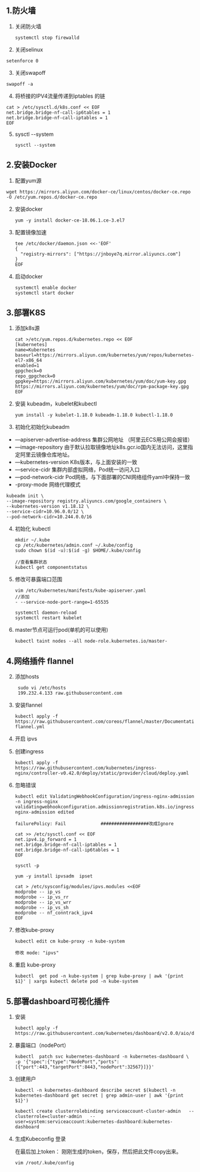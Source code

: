 ## 1.防火墙

1. 关闭防火墙

   ```
   systemctl stop firewalld
   ```

2.  关闭selinux 

   ```
   setenforce 0
   ```

3.  关闭swapoff 

   ```
   swapoff -a   
   ```

4.  将桥接的IPV4流量传递到iptables 的链 

   ```
   cat > /etc/sysctl.d/k8s.conf << EOF
   net.bridge.bridge-nf-call-ip6tables = 1
   net.bridge.bridge-nf-call-iptables = 1
   EOF
   ```

5. sysctl --system

   ```
   sysctl --system
   ```



## 2.安装Docker

1.  配置yum源 

   ```
   wget https://mirrors.aliyun.com/docker-ce/linux/centos/docker-ce.repo -O /etc/yum.repos.d/docker-ce.repo
   ```

2. 安装docker

   ```
   yum -y install docker-ce-18.06.1.ce-3.el7
   ```

3. 配置镜像加速

   ```
   tee /etc/docker/daemon.json <<-'EOF'
   {
     "registry-mirrors": ["https://jnboye7q.mirror.aliyuncs.com"]
   }
   EOF
   ```

4. 启动docker

   ```
   systemctl enable docker
   systemctl start docker
   ```



## 3.部署K8S

1. 添加k8s源

   ```
   cat >/etc/yum.repos.d/kubernetes.repo << EOF
   [kubernetes]
   name=Kubernetes
   baseurl=https://mirrors.aliyun.com/kubernetes/yum/repos/kubernetes-el7-x86_64
   enabled=1
   gpgcheck=0
   repo_gpgcheck=0
   gpgkey=https://mirrors.aliyun.com/kubernetes/yum/doc/yum-key.gpg https://mirrors.aliyun.com/kubernetes/yum/doc/rpm-package-key.gpg
   EOF
   ```

2. 安装 kubeadm，kubelet和kubectl 

   ```
   yum install -y kubelet-1.18.0 kubeadm-1.18.0 kubectl-1.18.0
   ```

4.  初始化初始化kubeadm 

   -  —apiserver-advertise-address 集群公网地址 （阿里云ECS用公网会报错）
   -  —image-repository 由于默认拉取镜像地址k8s.gcr.io国内无法访问，这里指定阿里云镜像仓库地址。
   -  —kubernetes-version K8s版本，与上面安装的一致
   -  —service-cidr 集群内部虚拟网络，Pod统一访问入口
   -  —pod-network-cidr Pod网络，与下面部署的CNI网络组件yaml中保持一致
   -  -proxy-mode  网络代理模式

   ```
   kubeadm init \
   --image-repository registry.aliyuncs.com/google_containers \
   --kubernetes-version v1.18.12 \
   --service-cidr=10.96.0.0/12 \
   --pod-network-cidr=10.244.0.0/16
   ```
   
4. 初始化 kubectl 

   ```
   mkdir ~/.kube
   cp /etc/kubernetes/admin.conf ~/.kube/config
   sudo chown $(id -u):$(id -g) $HOME/.kube/config
   
   //查看集群状态
   kubectl get componentstatus
   ```

5. 修改可暴露端口范围

   ```
   vim /etc/kubernetes/manifests/kube-apiserver.yaml
   //添加
   - --service-node-port-range=1-65535
   
   systemctl daemon-reload
   systemctl restart kubelet
   ```

6. master节点可运行pod(单机的可以使用)

   ```
   kubectl taint nodes --all node-role.kubernetes.io/master-
   ```

   

## 4.网络插件 flannel

2. 添加hosts

   ```
    sudo vi /etc/hosts
    199.232.4.133 raw.githubusercontent.com
   ```
   
3. 安装flannel

   ```
   kubectl apply -f https://raw.githubusercontent.com/coreos/flannel/master/Documentation/kube-flannel.yml
   ```
   
2. 开启 ipvs 
4. 创建ingress

   ```
   kubectl apply -f https://raw.githubusercontent.com/kubernetes/ingress-nginx/controller-v0.42.0/deploy/static/provider/cloud/deploy.yaml
   ```

5. 忽略错误

   ```
   kubectl edit ValidatingWebhookConfiguration/ingress-nginx-admission -n ingress-nginx
   validatingwebhookconfiguration.admissionregistration.k8s.io/ingress-nginx-admission edited
   
   failurePolicy: Fail             ##################改成Ignore
   ```

   


   ```
   cat >> /etc/sysctl.conf << EOF
   net.ipv4.ip_forward = 1
   net.bridge.bridge-nf-call-iptables = 1
   net.bridge.bridge-nf-call-ip6tables = 1
   EOF
    
   sysctl -p
   
   yum -y install ipvsadm  ipset
   
   cat > /etc/sysconfig/modules/ipvs.modules <<EOF
   modprobe -- ip_vs
   modprobe -- ip_vs_rr
   modprobe -- ip_vs_wrr
   modprobe -- ip_vs_sh
   modprobe -- nf_conntrack_ipv4
   EOF
   ```

3. 修改kube-proxy

   ```
   kubectl edit cm kube-proxy -n kube-system
   
   修改 mode: "ipvs"  
   ```

4. 重启 kube-proxy 

   ```
   kubectl  get pod -n kube-system | grep kube-proxy | awk '{print $1}' | xargs kubectl delete pod -n kube-system
   ```

   



## 5.部署dashboard可视化插件

1. 安装

   ```
   kubectl apply -f https://raw.githubusercontent.com/kubernetes/dashboard/v2.0.0/aio/deploy/recommended.yaml
   ```

2. 暴露端口（nodePort）

   ```
   kubectl  patch svc kubernetes-dashboard -n kubernetes-dashboard \
   -p '{"spec":{"type":"NodePort","ports":[{"port":443,"targetPort":8443,"nodePort":32567}]}}'
   ```

3. 创建用户

   ```
   kubectl -n kubernetes-dashboard describe secret $(kubectl -n kubernetes-dashboard get secret | grep admin-user | awk '{print $1}')
   
   kubectl create clusterrolebinding serviceaccount-cluster-admin   --clusterrole=cluster-admin   --user=system:serviceaccount:kubernetes-dashboard:kubernetes-dashboard
   
   ```

4. 生成Kubeconfig 登录

   在最后加上token： 刚刚生成的token，保存，然后把此文件copy出来。

   ```
   vim /root/.kube/config
   ```

   





